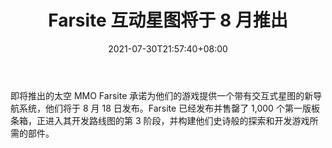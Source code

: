 ﻿---
title: "Farsite 互动星图将于 8 月推出"
date: 2021-07-30T21:57:40+08:00
lastmod: 2021-07-30T16:45:40+08:00
draft: false
authors: ["Beloved"]
description: "即将推出的太空 MMO Farsite 承诺为他们的游戏提供一个带有交互式星图的新导航系统，他们将于 8 月 18 日发布。Farsite 已经发布并售罄了 1,000 个第一版板条箱，正进入其开发路线图的第 3 阶段，并构建他们史诗般的探索和开发游戏所需的部件。"
featuredImage: "farsite-interactive-star-map-coming-in-august.png"
tags: ["Strategy Game","策略游戏","Play to Earn"]
categories: ["news"]
news: ["策略游戏"]
weight: 
lightgallery: true
pinned: false
recommend: false
recommend1: false
---

即将推出的太空 MMO Farsite 承诺为他们的游戏提供一个带有交互式星图的新导航系统，他们将于 8 月 18 日发布。Farsite 已经发布并售罄了 1,000 个第一版板条箱，正进入其开发路线图的第 3 阶段，并构建他们史诗般的探索和开发游戏所需的部件。

<!--more-->

